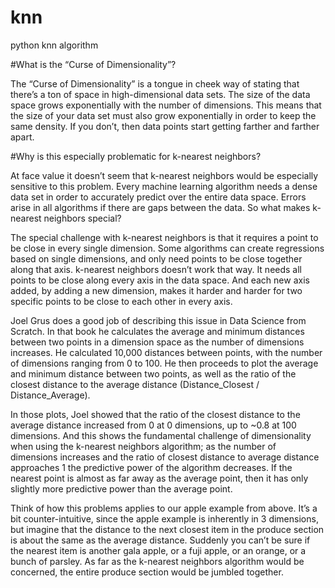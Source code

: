 # knn
python knn algorithm

#What is the “Curse of Dimensionality”?

The “Curse of Dimensionality” is a tongue in cheek way of stating that there’s a ton of space in high-dimensional data sets. The size of the data space grows exponentially with the number of dimensions. This means that the size of your data set must also grow exponentially in order to keep the same density. If you don’t, then data points start getting farther and farther apart.

#Why is this especially problematic for k-nearest neighbors?

At face value it doesn’t seem that k-nearest neighbors would be especially sensitive to this problem. Every machine learning algorithm needs a dense data set in order to accurately predict over the entire data space. Errors arise in all algorithms if there are gaps between the data. So what makes k-nearest neighbors special?

The special challenge with k-nearest neighbors is that it requires a point to be close in every single dimension. Some algorithms can create regressions based on single dimensions, and only need points to be close together along that axis. k-nearest neighbors doesn’t work that way. It needs all points to be close along every axis in the data space. And each new axis added, by adding a new dimension, makes it harder and harder for two specific points to be close to each other in every axis.

Joel Grus does a good job of describing this issue in Data Science from Scratch. In that book he calculates the average and minimum distances between two points in a dimension space as the number of dimensions increases. He calculated 10,000 distances between points, with the number of dimensions ranging from 0 to 100. He then proceeds to plot the average and minimum distance between two points, as well as the ratio of the closest distance to the average distance (Distance_Closest / Distance_Average).

In those plots, Joel showed that the ratio of the closest distance to the average distance increased from 0 at 0 dimensions, up to ~0.8 at 100 dimensions. And this shows the fundamental challenge of dimensionality when using the k-nearest neighbors algorithm; as the number of dimensions increases and the ratio of closest distance to average distance approaches 1 the predictive power of the algorithm decreases. If the nearest point is almost as far away as the average point, then it has only slightly more predictive power than the average point.

Think of how this problems applies to our apple example from above. It’s a bit counter-intuitive, since the apple example is inherently in 3 dimensions, but imagine that the distance to the next closest item in the produce section is about the same as the average distance. Suddenly you can’t be sure if the nearest item is another gala apple, or a fuji apple, or an orange, or a bunch of parsley. As far as the k-nearest neighbors algorithm would be concerned, the entire produce section would be jumbled together.
